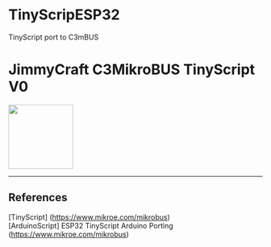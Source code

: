 # TinyScripESP32
TinyScript port to C3mBUS

# JimmyCraft C3MikroBUS TinyScript V0
<img src= "pic/TinyScript.jpg" width=128>


---
## References <br>
[TinyScript] (https://www.mikroe.com/mikrobus)<br>
[ArduinoScript] ESP32 TinyScript Arduino Porting (https://www.mikroe.com/mikrobus)<br>

